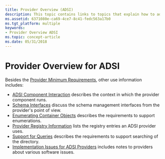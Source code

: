 ```yaml
---
title: Provider Overview (ADSI)
description: This topic contains links to topics that explain how to add ADSI providers.
ms.assetid: 6371080e-ca69-4ce7-8c41-fedc563a17b0
ms.tgt_platform: multiple
keywords:
- Provider Overview ADSI
ms.topic: concept-article
ms.date: 05/31/2018
---
```


# Provider Overview for ADSI

Besides the [Provider Minimum Requirements](provider-minimum-requirements.md), other use information includes:

-   [ADSI Component Interaction](adsi-component-interaction.md) describes the context in which the provider component runs.
-   [Schema Interfaces](schema-interfaces.md) discuss the schema management interfaces from the provider's point of view.
-   [Enumerating Container Objects](enumerating-container-objects.md) describes the requirements to support enumerations.
-   [Provider Registry Information](provider-registry-information.md) lists the registry entries an ADSI provider uses.
-   [Support for Queries](support-for-queries.md) describes the requirements to support searching of the directory.
-   [Implementation Issues for ADSI Providers](implementation-issues-for-adsi-providers.md) includes notes to providers about various software issues.

 

 




